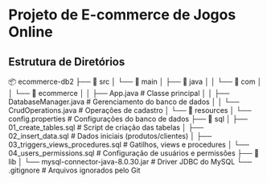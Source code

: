# Projeto de E-commerce de Jogos Online

## Estrutura de Diretórios

📦 ecommerce-db2
├── 📂 src
│   └── 📂 main
│       ├── 📂 java
│       │   └── 📂 com
│       │       └── 📂 ecommerce
│       │           ├── App.java               # Classe principal
│       │           ├── DatabaseManager.java   # Gerenciamento do banco de dados
│       │           └── CrudOperations.java    # Operações de cadastro
│       └── 📂 resources
│           └── config.properties              # Configurações do banco de dados
├── 📂 sql
│   ├── 01_create_tables.sql                   # Script de criação das tabelas
│   ├── 02_insert_data.sql                     # Dados iniciais (produtos/clientes)
│   ├── 03_triggers_views_procedures.sql       # Gatilhos, views e procedures
│   └── 04_users_permissions.sql              # Configuração de usuários e permissões
├── 📂 lib
│   └── mysql-connector-java-8.0.30.jar        # Driver JDBC do MySQL
└── .gitignore                                 # Arquivos ignorados pelo Git
